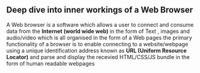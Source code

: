 ## Deep dive into inner workings of a Web Browser

A Web browser is a software which allows a user to connect and consume data from the **Internet (world wide web)** in the form of Text , images and audio/video which is all organised in the form of a Web pages
the primary functionality of a browser is to enable connecting to a website/webpage using a unique identification address known as **URL (Uniform Resource Locator)** and parse and display the recevied HTML/CSS/JS bundle
in the form of human readable webpages


